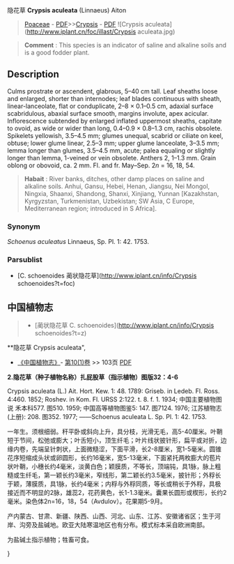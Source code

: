 隐花草 **Crypsis aculeata** (Linnaeus) Aiton

> [Poaceae](http://www.iplant.cn/info/Poaceae?t=foc) - [PDF](http://www.iplant.cn/foc/pdf/Poaceae.pdf)>>[Crypsis](http://www.iplant.cn/info/Crypsis?t=foc) - [PDF](http://www.iplant.cn/foc/pdf/Crypsis.pdf)
![Crypsis aculeata](http://www.iplant.cn/foc/illast/Crypsis aculeata.jpg)


> **Comment** : 
> This species is an indicator of saline and alkaline soils and is a good fodder plant.

## Description

Culms prostrate or ascendent, glabrous, 5–40 cm tall. Leaf sheaths loose and enlarged, shorter than internodes; leaf blades continuous with sheath, linear-lanceolate, flat or conduplicate, 2–8 × 0.1–0.5 cm, adaxial surface scabridulous, abaxial surface smooth, margins involute, apex acicular. Inflorescence subtended by enlarged inflated uppermost sheaths, capitate to ovoid, as wide or wider than long, 0.4–0.9 × 0.8–1.3 cm, rachis obsolete. Spikelets yellowish, 3.5–4.5 mm; glumes unequal, scabrid or ciliate on keel, obtuse; lower glume linear, 2.5–3 mm; upper glume lanceolate, 3–3.5 mm; lemma longer than glumes, 3.5–4.5 mm, acute; palea equaling or slightly longer than lemma, 1-veined or vein obsolete. Anthers 2, 1–1.3 mm. Grain oblong or obovoid, ca. 2 mm. Fl. and fr. May–Sep. 2*n* = 16, 18, 54.


> **Habait** : 
> River banks, ditches, other damp places on saline and alkaline soils. Anhui, Gansu, Hebei, Henan, Jiangsu, Nei Mongol, Ningxia, Shaanxi, Shandong, Shanxi, Xinjiang, Yunnan [Kazakhstan, Kyrgyzstan, Turkmenistan, Uzbekistan; SW Asia, C Europe, Mediterranean region; introduced in S Africa].

### Synonym
*Schoenus aculeatus* Linnaeus, Sp. Pl. 1: 42. 1753.

### Parsublist

* [C.  schoenoides  蔺状隐花草](http://www.iplant.cn/info/Crypsis schoenoides?t=foc)

## 中国植物志

> * [蔺状隐花草  C.  schoenoides](http://www.iplant.cn/info/Crypsis schoenoides?t=z)


**隐花草 Crypsis aculeata",

* [《中国植物志》](http://www.iplant.cn/frps)- [第10(1)卷](http://www.iplant.cn/frps/vol/10(1)) >> 103页 [PDF](http://www.iplant.cn/frps/pdf/10(1)/103.pdf)


**2.隐花草（种子植物名称）扎屁股草（指示植物）图版32：4-6**

Crypsis aculeata (L.) Ait. Hort. Kew. 1: 48. 1789: Griseb. in Ledeb. Fl. Ross. 4:460. 1852; Roshev. in Kom. Fl. URSS 2:122. t. 8. f. 1. 1934; 中国主要植物图说 禾本科577. 图510. 1959; 中国高等植物图鉴5: 147. 图7124. 1976; 江苏植物志 (上册): 208. 图352. 1977; ——Schoenus aculeata L. Sp. Pl. 1: 42. 1753.

一年生。须根细弱。秆平卧或斜向上升，具分枝，光滑无毛，高5-40厘米。叶鞘短于节间，松弛或膨大；叶舌短小，顶生纤毛；叶片线状披针形，扁平或对折，边缘内卷，先端呈针刺状，上面微糙涩，下面平滑，长2-8厘米，宽1-5毫米。圆锥花序短缩成头状或卵圆形，长约16毫米，宽5-13毫米，下面紧托两枚膨大的苞片状叶鞘，小穗长约4毫米，淡黄白色；颖膜质，不等长，顶端钝，具1脉，脉上粗糙或生纤毛，第一颖长约3毫米，窄线形，第二颖长约3.5毫米，披针形；外稃长于颖，薄膜质，具1脉，长约4毫米；内稃与外稃同质，等长或稍长于外稃，具极接近而不明显的2脉，雄蕊2，花药黄色，长1-1.3毫米。囊果长圆形或楔形，长约2毫米。染色体2n=16，18，54（Avdulov）。花果期5-9月。

产内蒙古、甘肃、新疆、陕西、山西、河北、山东、江苏、安徽诸省区；生于河岸、沟旁及盐碱地。欧亚大陆寒温地区也有分布。模式标本采自欧洲南部。

为盐碱土指示植物；牲畜可食。

}